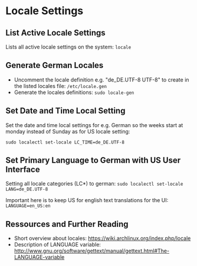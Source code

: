 # Locale Settings

## List Active Locale Settings

Lists all active locale settings on the system: ```locale```

## Generate German Locales

* Uncomment the locale definition e.g. "de_DE.UTF-8 UTF-8" to create in the listed locales file: ```/etc/locale.gen```
* Generate the locales definitions: ```sudo locale-gen```

## Set Date and Time Local Setting

Set the date and time local settings for e.g. German so the weeks start at monday instead of Sunday as for US locale setting:

```sudo localectl set-locale LC_TIME=de_DE.UTF-8```

## Set Primary Language to German with US User Interface

Setting all locale categories (LC*) to german: ```sudo localectl set-locale LANG=de_DE.UTF-8```

Important here is to keep US for english text translations for the UI: ```LANGUAGE=en_US:en```

## Ressources and Further Reading

* Short overview about locales: https://wiki.archlinux.org/index.php/locale
* Description of LANGUAGE variable: http://www.gnu.org/software/gettext/manual/gettext.html#The-LANGUAGE-variable
